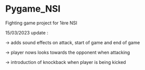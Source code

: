 # Pygame_NSI
Fighting game project for 1ère NSI

15/03/2023 update :

  -> adds sound effects on attack, start of game and end of game
  
  -> player nows looks towards the opponent when attacking
  
  -> introduction of knockback when player is being kicked

